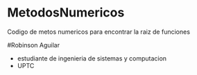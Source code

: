 # MetodosNumericos
Codigo de metos numericos para encontrar la raiz de funciones

#Robinson Aguilar
 - estudiante de ingenieria de sistemas y computacion
 - UPTC
